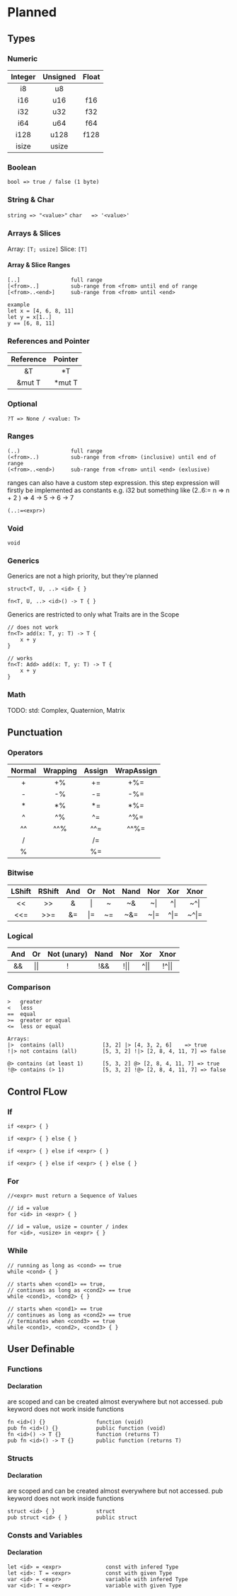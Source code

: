 # Planned

## Types

### Numeric
| Integer | Unsigned | Float |
|:-------:|:--------:|:-----:|
|   i8    |    u8    |       |
|   i16   |    u16   |  f16  |
|   i32   |    u32   |  f32  |
|   i64   |    u64   |  f64  |
|   i128  |    u128  |  f128 |
|   isize |    usize |       |

### Boolean
`bool => true / false (1 byte)`

### String & Char
`string => "<value>"` 
`char   => '<value>'  `

### Arrays & Slices
Array: `[T; usize]`
Slice: `[T]`

#### Array & Slice Ranges
```
[..]                full range
[<from>..]          sub-range from <from> until end of range
[<from>..<end>]     sub-range from <from> until <end>

example
let x = [4, 6, 8, 11]
let y = x[1..]
y == [6, 8, 11]
```

### References and Pointer
| Reference | Pointer  |
|:---------:|:--------:|
|   &T      |  *T      |
|   &mut T  |  *mut T  |

### Optional
`?T => None / <value: T>`

### Ranges
```
(..)                full range
(<from>..)          sub-range from <from> (inclusive) until end of range
(<from>..<end>)     sub-range from <from> until <end> (exlusive)
```
ranges can also have a custom step expression.
this step expression will firstly be implemented as constants e.g. i32
but something like (2..6:= n => n + 2 ) => 4 -> 5 -> 6 -> 7 
```
(..:=<expr>)
```

### Void
`void`


### Generics
Generics are not a high priority, but they're planned
```
struct<T, U, ..> <id> { }

fn<T, U, ..> <id>() -> T { }
```

Generics are restricted to only what Traits are in the Scope
```
// does not work
fn<T> add(x: T, y: T) -> T {
    x + y
}

// works
fn<T: Add> add(x: T, y: T) -> T {
    x + y
}
```

### Math
TODO: std: Complex, Quaternion, Matrix

## Punctuation
### Operators
| Normal | Wrapping | Assign | WrapAssign |
|:------:|:--------:|:------:|:----------:|
|    +   |    +%    |   +=   |     +%=    |
|    -   |    -%    |   -=   |     -%=    |
|    *   |    *%    |   *=   |     *%=    |
|    ^   |    ^%    |   ^=   |     ^%=    |
|    ^^  |    ^^%   |   ^^=  |     ^^%=   |
|    /   |          |   /=   |            |
|    %   |          |   %=   |            |

### Bitwise
| LShift | RShift | And  | Or  | Not | Nand | Nor  |  Xor  |  Xnor  |
|:------:|:------:|:----:|:---:|:---:|:----:|:----:|:-----:|:------:|
|   <<   |   >>   |  &   | \|  |  ~  |  ~&  | ~\|  |  ^\|  |  ~^\|  |
|   <<=  |   >>=  |  &=  | \|= |  ~= |  ~&= | ~\|= |  ^\|= |  ~^\|= |

### Logical
| And |  Or   | Not (unary) | Nand |  Nor  |  Xor  |  Xnor  |
|:---:|:-----:|:-----------:|:----:|:-----:|:-----:|:------:|
| &&  | \|\|  |      !      | !&&  | !\|\| | ^\|\| | !^\|\| |

### Comparison
```
>   greater
<   less
==  equal
>=  greater or equal
<=  less or equal

Arrays:
|>  contains (all)            [3, 2] |> [4, 3, 2, 6]    => true
!|> not contains (all)        [5, 3, 2] !|> [2, 8, 4, 11, 7] => false

@> contains (at least 1)      [5, 3, 2] @> [2, 8, 4, 11, 7] => true
!@> contains (> 1)            [5, 3, 2] !@> [2, 8, 4, 11, 7] => false
```


## Control FLow
### If
```
if <expr> { }

if <expr> { } else { }

if <expr> { } else if <expr> { }

if <expr> { } else if <expr> { } else { }
```

### For
```
//<expr> must return a Sequence of Values

// id = value
for <id> in <expr> { }

// id = value, usize = counter / index
for <id>, <usize> in <expr> { }

```

### While
```
// running as long as <cond> == true
while <cond> { }

// starts when <cond1> == true, 
// continues as long as <cond2> == true
while <cond1>, <cond2> { }

// starts when <cond1> == true
// continues as long as <cond2> == true
// terminates when <cond3> == true
while <cond1>, <cond2>, <cond3> { }
```


## User Definable
### Functions
#### Declaration
are scoped and can be created almost everywhere but not accessed.
pub keyword does not work inside functions
```
fn <id>() {}                function (void)
pub fn <id>() {}            public function (void)
fn <id>() -> T {}           function (returns T)
pub fn <id>() -> T {}       public function (returns T)
```

### Structs
#### Declaration
are scoped and can be created almost everywhere but not accessed.
pub keyword does not work inside functions
```
struct <id> { }             struct
pub struct <id> { }         public struct
```

### Consts and Variables
#### Declaration
```
let <id> = <expr>              const with infered Type
let <id>: T = <expr>           const with given Type
var <id> = <expr>              variable with infered Type
var <id>: T = <expr>           variable with given Type
```